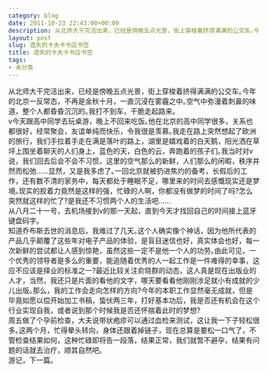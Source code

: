 ```yaml
---
category: blog
date: 2011-10-23 22:43:00+00:00
description: 从北师大干完活出来，已经是傍晚五点光景，街上穿梭着挤得满满的公交车｡今年的北京一
layout: post
slug: 遗失的卡夫卡书店书签
title: 遗失的卡夫卡书店书签
tags:
- 未分类
---
```


从北师大干完活出来，已经是傍晚五点光景，街上穿梭着挤得满满的公交车｡今年的北京一反常态，不再是金秋十月，一直沉浸在雾霾之中｡空气中弥漫着刺鼻的味道，整个人都昏昏沉沉的｡我打不到车，干脆走起路来｡  
      v今天跟高中同学去玩桌游，晚上不回来吃饭｡他在北京的高中同学很多，关系也都很好，经常聚会，友谊单纯而快乐，令我很是羡慕｡我走在路上突然想起了欧洲的旅行，我们手拉着手走在满是落叶的路上，湖里是嬉戏着的白天鹅，阳光洒在草坪上围坐着聊天的人们身上，蓝色的天，白色的云，奔跑着的孩子们｡我当时对v说，我们回去后会不会不习惯，这里的空气那么的新鲜，人们那么的闲暇，秩序井然而松弛……显然，又是我多虑了｡一回北京就被扔进焦灼的备考，长假后的工作，还有数不清的家务中，每天都处于睡眠不足，哪里来的时间去感慨现实还是梦境｡现实的胶着力竟然是这样的强，忙碌的人啊，你都没有做梦的时间了吗?怎么突然就这样的忙了?是我还不习惯两个人的生活吧……  
      从八月二十一号，去机场接到v的那一天起，直到今天才找回自己的时间接上蓝牙键盘码字｡  
      知道乔布斯去世的消息后，我难过了几天｡这个人确实像个神话，因为他所代表的产品几乎颠覆了这些年对电子产品的体验，是盲目迷信也好，真实体会也好，每一次新鲜的尝试都让人感到惊艳，虽然这些一定不是他一个人的功劳｡由此可见，一个优秀的领导者是多么的重要，能追随着优秀的人一起工作是一件难得的幸事，这应不应该是择业的标准之一?最近比较关注俞晓群的动态，这人真是现在出版业的人才，当然，我还只是片面的看他的文字，哪天要看看他刚刚涉足就小有成就的少儿出版｡那么，我的工作会走向怎样的方向?今年的本职工作显然毫无成就，但是毕竟如愿以偿开始加工书稿，蛰伏两三年，打好基本功后，我是否还有机会在这个行业实现自我，或者说到那个时候我是否还怀揣着此时的梦想?  
       周五做了个孕前检查，大夫说带状疱疹可以通过血检来测试，这让我一下子轻松很多｡这两个月，忙得晕头转向，身体还跟着掉链子，现在总算是要松一口气了，不管检查结果如何，这种忙碌即将告一段落，结果正常，我们就暂不避孕，结果有问题的话就去治疗，顺其自然吧｡  
       游记，下一篇｡
